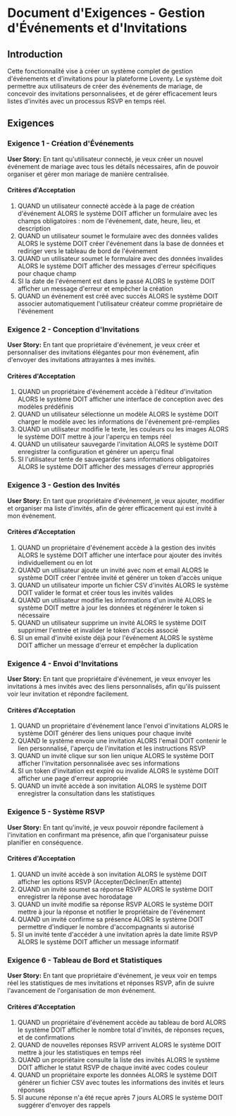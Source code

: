 # Document d'Exigences - Gestion d'Événements et d'Invitations

## Introduction

Cette fonctionnalité vise à créer un système complet de gestion d'événements et d'invitations pour la plateforme Loventy. Le système doit permettre aux utilisateurs de créer des événements de mariage, de concevoir des invitations personnalisées, et de gérer efficacement leurs listes d'invités avec un processus RSVP en temps réel.

## Exigences

### Exigence 1 - Création d'Événements

**User Story:** En tant qu'utilisateur connecté, je veux créer un nouvel événement de mariage avec tous les détails nécessaires, afin de pouvoir organiser et gérer mon mariage de manière centralisée.

#### Critères d'Acceptation

1. QUAND un utilisateur connecté accède à la page de création d'événement ALORS le système DOIT afficher un formulaire avec les champs obligatoires : nom de l'événement, date, heure, lieu, et description
2. QUAND un utilisateur soumet le formulaire avec des données valides ALORS le système DOIT créer l'événement dans la base de données et rediriger vers le tableau de bord de l'événement
3. QUAND un utilisateur soumet le formulaire avec des données invalides ALORS le système DOIT afficher des messages d'erreur spécifiques pour chaque champ
4. SI la date de l'événement est dans le passé ALORS le système DOIT afficher un message d'erreur et empêcher la création
5. QUAND un événement est créé avec succès ALORS le système DOIT associer automatiquement l'utilisateur créateur comme propriétaire de l'événement

### Exigence 2 - Conception d'Invitations

**User Story:** En tant que propriétaire d'événement, je veux créer et personnaliser des invitations élégantes pour mon événement, afin d'envoyer des invitations attrayantes à mes invités.

#### Critères d'Acceptation

1. QUAND un propriétaire d'événement accède à l'éditeur d'invitation ALORS le système DOIT afficher une interface de conception avec des modèles prédéfinis
2. QUAND un utilisateur sélectionne un modèle ALORS le système DOIT charger le modèle avec les informations de l'événement pré-remplies
3. QUAND un utilisateur modifie le texte, les couleurs ou les images ALORS le système DOIT mettre à jour l'aperçu en temps réel
4. QUAND un utilisateur sauvegarde l'invitation ALORS le système DOIT enregistrer la configuration et générer un aperçu final
5. SI l'utilisateur tente de sauvegarder sans informations obligatoires ALORS le système DOIT afficher des messages d'erreur appropriés

### Exigence 3 - Gestion des Invités

**User Story:** En tant que propriétaire d'événement, je veux ajouter, modifier et organiser ma liste d'invités, afin de gérer efficacement qui est invité à mon événement.

#### Critères d'Acceptation

1. QUAND un propriétaire d'événement accède à la gestion des invités ALORS le système DOIT afficher une interface pour ajouter des invités individuellement ou en lot
2. QUAND un utilisateur ajoute un invité avec nom et email ALORS le système DOIT créer l'entrée invité et générer un token d'accès unique
3. QUAND un utilisateur importe un fichier CSV d'invités ALORS le système DOIT valider le format et créer tous les invités valides
4. QUAND un utilisateur modifie les informations d'un invité ALORS le système DOIT mettre à jour les données et régénérer le token si nécessaire
5. QUAND un utilisateur supprime un invité ALORS le système DOIT supprimer l'entrée et invalider le token d'accès associé
6. SI un email d'invité existe déjà pour l'événement ALORS le système DOIT afficher un message d'erreur et empêcher la duplication

### Exigence 4 - Envoi d'Invitations

**User Story:** En tant que propriétaire d'événement, je veux envoyer les invitations à mes invités avec des liens personnalisés, afin qu'ils puissent voir leur invitation et répondre facilement.

#### Critères d'Acceptation

1. QUAND un propriétaire d'événement lance l'envoi d'invitations ALORS le système DOIT générer des liens uniques pour chaque invité
2. QUAND le système envoie une invitation ALORS l'email DOIT contenir le lien personnalisé, l'aperçu de l'invitation et les instructions RSVP
3. QUAND un invité clique sur son lien unique ALORS le système DOIT afficher l'invitation personnalisée avec ses informations
4. SI un token d'invitation est expiré ou invalide ALORS le système DOIT afficher une page d'erreur appropriée
5. QUAND un invité accède à son invitation ALORS le système DOIT enregistrer la consultation dans les statistiques

### Exigence 5 - Système RSVP

**User Story:** En tant qu'invité, je veux pouvoir répondre facilement à l'invitation en confirmant ma présence, afin que l'organisateur puisse planifier en conséquence.

#### Critères d'Acceptation

1. QUAND un invité accède à son invitation ALORS le système DOIT afficher les options RSVP (Accepter/Décliner/En attente)
2. QUAND un invité soumet sa réponse RSVP ALORS le système DOIT enregistrer la réponse avec horodatage
3. QUAND un invité modifie sa réponse RSVP ALORS le système DOIT mettre à jour la réponse et notifier le propriétaire de l'événement
4. QUAND un invité confirme sa présence ALORS le système DOIT permettre d'indiquer le nombre d'accompagnants si autorisé
5. SI un invité tente d'accéder à une invitation après la date limite RSVP ALORS le système DOIT afficher un message informatif

### Exigence 6 - Tableau de Bord et Statistiques

**User Story:** En tant que propriétaire d'événement, je veux voir en temps réel les statistiques de mes invitations et réponses RSVP, afin de suivre l'avancement de l'organisation de mon événement.

#### Critères d'Acceptation

1. QUAND un propriétaire d'événement accède au tableau de bord ALORS le système DOIT afficher le nombre total d'invités, de réponses reçues, et de confirmations
2. QUAND de nouvelles réponses RSVP arrivent ALORS le système DOIT mettre à jour les statistiques en temps réel
3. QUAND un propriétaire consulte la liste des invités ALORS le système DOIT afficher le statut RSVP de chaque invité avec codes couleur
4. QUAND un propriétaire exporte les données ALORS le système DOIT générer un fichier CSV avec toutes les informations des invités et leurs réponses
5. SI aucune réponse n'a été reçue après 7 jours ALORS le système DOIT suggérer d'envoyer des rappels